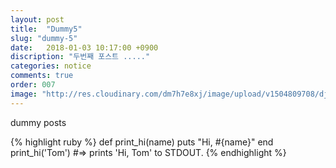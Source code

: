 ```yaml
---
layout: post
title:  "Dummy5"
slug: "dummy-5"
date:   2018-01-03 10:17:00 +0900
discription: "두번째 포스트 ....."
categories: notice
comments: true
order: 007
image: "http://res.cloudinary.com/dm7h7e8xj/image/upload/v1504809708/django_g7djdj.jpg"
---
```

dummy posts 

{% highlight ruby %}
def print_hi(name)
puts "Hi, #{name}"
end
print_hi('Tom')
#=> prints 'Hi, Tom' to STDOUT.
{% endhighlight %}
 